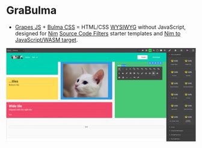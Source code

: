 # GraBulma

- [Grapes JS](https://grapesjs.com) + [Bulma CSS](https://bulma.io) =
  HTML/CSS [WYSIWYG](https://en.wikipedia.org/wiki/WYSIWYG) without JavaScript, designed for
  [Nim](http://nim-lang.org) [Source Code Filters](https://nim-lang.github.io/Nim/filters.html) starter templates and
  [Nim to JavaScript/WASM target](https://nim-lang.github.io/Nim/backends.html#backends-the-javascript-target).


![](screenshot.png)
